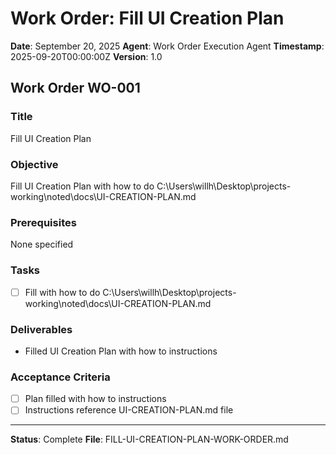 # Work Order: Fill UI Creation Plan

**Date**: September 20, 2025
**Agent**: Work Order Execution Agent
**Timestamp**: 2025-09-20T00:00:00Z
**Version**: 1.0

## Work Order WO-001

### Title
Fill UI Creation Plan

### Objective
Fill UI Creation Plan with how to do C:\Users\willh\Desktop\projects-working\noted\docs\UI-CREATION-PLAN.md

### Prerequisites
None specified

### Tasks
- [ ] Fill with how to do C:\Users\willh\Desktop\projects-working\noted\docs\UI-CREATION-PLAN.md

### Deliverables
- Filled UI Creation Plan with how to instructions

### Acceptance Criteria
- [ ] Plan filled with how to instructions
- [ ] Instructions reference UI-CREATION-PLAN.md file

---

**Status**: Complete
**File**: FILL-UI-CREATION-PLAN-WORK-ORDER.md